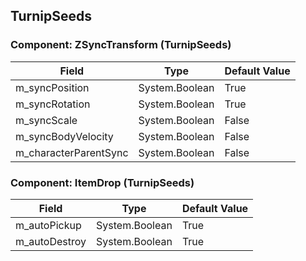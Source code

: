 ## TurnipSeeds

### Component: ZSyncTransform (TurnipSeeds)

|Field|Type|Default Value|
|---|---|---|
|m_syncPosition|System.Boolean|True|
|m_syncRotation|System.Boolean|True|
|m_syncScale|System.Boolean|False|
|m_syncBodyVelocity|System.Boolean|False|
|m_characterParentSync|System.Boolean|False|

### Component: ItemDrop (TurnipSeeds)

|Field|Type|Default Value|
|---|---|---|
|m_autoPickup|System.Boolean|True|
|m_autoDestroy|System.Boolean|True|

